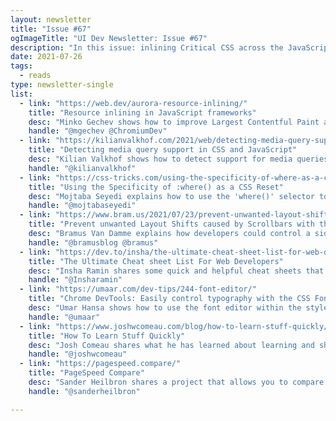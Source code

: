 ```yaml
---
layout: newsletter
title: "Issue #67"
ogImageTitle: "UI Dev Newsletter: Issue #67"
description: "In this issue: inlining Critical CSS across the JavaScript ecosystem, media queries support in CSS and JavaScript, DevTools Font Editor, and more."
date: 2021-07-26
tags:
  - reads
type: newsletter-single
list:
  - link: "https://web.dev/aurora-resource-inlining/"
    title: "Resource inlining in JavaScript frameworks"
    desc: "Minko Gechev shows how to improve Largest Contentful Paint across the JavaScript ecosystem by inlining Critical CSS."
    handle: "@mgechev @ChromiumDev"
  - link: "https://kilianvalkhof.com/2021/web/detecting-media-query-support-in-css-and-javascript/"
    title: "Detecting media query support in CSS and JavaScript"
    desc: "Kilian Valkhof shows how to detect support for media queries regardless of if they are turned on."
    handle: "@kilianvalkhof"
  - link: "https://css-tricks.com/using-the-specificity-of-where-as-a-css-reset/"
    title: "Using the Specificity of :where() as a CSS Reset"
    desc: "Mojtaba Seyedi explains how to use the 'where()' selector to reset the weight of the selector for easier overriding."
    handle: "@mojtabaseyedi"
  - link: "https://www.bram.us/2021/07/23/prevent-unwanted-layout-shifts-caused-by-scrollbars-with-the-scrollbar-gutter-css-property/#classic-vs-overlay"
    title: "Prevent unwanted Layout Shifts caused by Scrollbars with the scrollbar-gutter CSS property"
    desc: "Bramus Van Damme explains how developers could control a side-effect when showing scrollbars on the web to avoid layout shifts."
    handle: "@bramusblog @bramus"
  - link: "https://dev.to/insha/the-ultimate-cheat-sheet-list-for-web-developers-2i9i"
    title: "The Ultimate Cheat sheet List For Web Developers"
    desc: "Insha Ramin shares some quick and helpful cheat sheets that'll save you hours in wasted time each week."
    handle: "@Insharamin"
  - link: "https://umaar.com/dev-tips/244-font-editor/"
    title: "Chrome DevTools: Easily control typography with the CSS Font Editor"
    desc: "Umar Hansa shows how to use the font editor within the styles pane to change typography on a web page quickly."
    handle: "@umaar"
  - link: "https://www.joshwcomeau.com/blog/how-to-learn-stuff-quickly/"
    title: "How To Learn Stuff Quickly"
    desc: "Josh Comeau shares what he has learned about learning and shows how he pick up new skills lickety-split."
    handle: "@joshwcomeau"
  - link: "https://pagespeed.compare/"
    title: "PageSpeed Compare"
    desc: "Sander Heilbron shares a project that allows you to compare performance metrics of your pages against each other or your competitors using Google PageSpeed Insights."
    handle: "@sanderheilbron"

---
```

